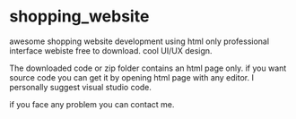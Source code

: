 # shopping_website

awesome shopping website development using html only
professional interface webiste free to download.
cool UI/UX design.

The downloaded code or zip folder contains an html page only.
if you want source code you can get it by opening html page with any editor.
I personally suggest visual studio code.

if you face any problem you can contact me.
